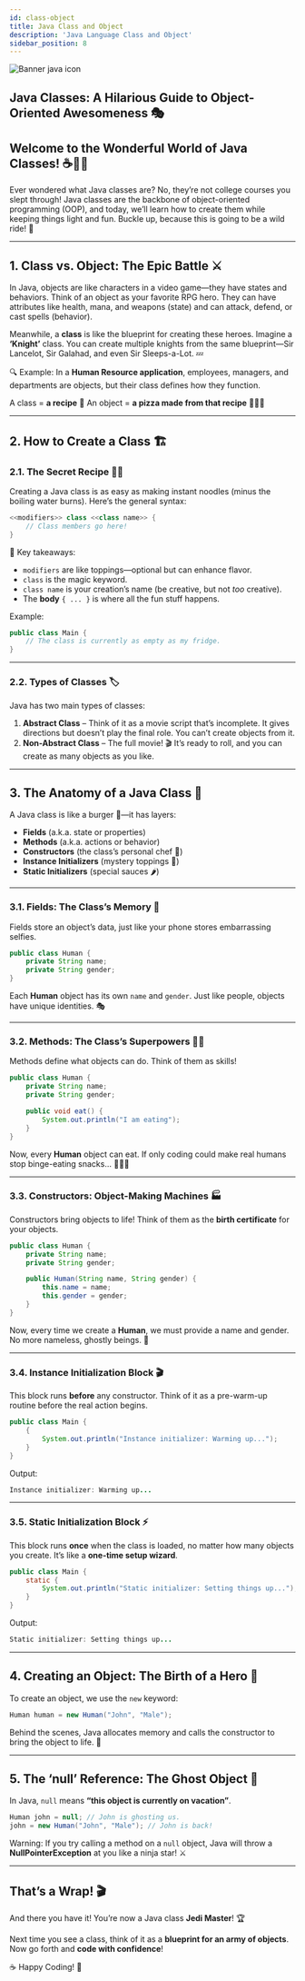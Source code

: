 ```yaml
---
id: class-object
title: Java Class and Object
description: 'Java Language Class and Object'
sidebar_position: 8
---
```

![Banner java icon](@site/static/img/kits/java/banner-java-icon.png)

## Java Classes: A Hilarious Guide to Object-Oriented Awesomeness 🎭

## Welcome to the Wonderful World of Java Classes! ☕🐱‍🏍

Ever wondered what Java classes are? No, they’re not college courses you slept through! Java classes are the backbone of object-oriented programming (OOP), and today, we’ll learn how to create them while keeping things light and fun. Buckle up, because this is going to be a wild ride! 🎢

---

## 1. Class vs. Object: The Epic Battle ⚔️

In Java, objects are like characters in a video game—they have states and behaviors. Think of an object as your favorite RPG hero. They can have attributes like health, mana, and weapons (state) and can attack, defend, or cast spells (behavior).

Meanwhile, a **class** is like the blueprint for creating these heroes. Imagine a **‘Knight’** class. You can create multiple knights from the same blueprint—Sir Lancelot, Sir Galahad, and even Sir Sleeps-a-Lot. 💤

🔍 Example: In a **Human Resource application**, employees, managers, and departments are objects, but their class defines how they function.

A class = **a recipe** 🍕
An object = **a pizza made from that recipe** 🍕🍕🍕

---

## 2. How to Create a Class 🏗️

### 2.1. The Secret Recipe 🧑‍🍳

Creating a Java class is as easy as making instant noodles (minus the boiling water burns). Here’s the general syntax:

```java
<<modifiers>> class <<class name>> {
    // Class members go here!
}
```

📌 Key takeaways:

- `modifiers` are like toppings—optional but can enhance flavor.
- `class` is the magic keyword.
- `class name` is your creation’s name (be creative, but not *too* creative).
- The **body** `{ ... }` is where all the fun stuff happens.

Example:

```java
public class Main {
    // The class is currently as empty as my fridge.
}
```

---

### 2.2. Types of Classes 🏷️

Java has two main types of classes:

1. **Abstract Class** – Think of it as a movie script that’s incomplete. It gives directions but doesn’t play the final role. You can’t create objects from it.
2. **Non-Abstract Class** – The full movie! 🎬 It’s ready to roll, and you can create as many objects as you like.

---

## 3. The Anatomy of a Java Class 🧬

A Java class is like a burger 🍔—it has layers:

- **Fields** (a.k.a. state or properties)
- **Methods** (a.k.a. actions or behavior)
- **Constructors** (the class’s personal chef 🍳)
- **Instance Initializers** (mystery toppings 🤔)
- **Static Initializers** (special sauces 🌶️)

---

### 3.1. Fields: The Class’s Memory 💾

Fields store an object’s data, just like your phone stores embarrassing selfies.

```java
public class Human {
    private String name;
    private String gender;
}
```

Each **Human** object has its own `name` and `gender`. Just like people, objects have unique identities. 🎭

---

### 3.2. Methods: The Class’s Superpowers 🦸‍♂️

Methods define what objects can do. Think of them as skills!

```java
public class Human {
    private String name;
    private String gender;

    public void eat() {
        System.out.println("I am eating");
    }
}
```

Now, every **Human** object can eat. If only coding could make real humans stop binge-eating snacks... 🍕🤦‍♂️

---

### 3.3. Constructors: Object-Making Machines 🏭

Constructors bring objects to life! Think of them as the **birth certificate** for your objects.

```java
public class Human {
    private String name;
    private String gender;

    public Human(String name, String gender) {
        this.name = name;
        this.gender = gender;
    }
}
```

Now, every time we create a **Human**, we must provide a name and gender. No more nameless, ghostly beings. 👻

---

### 3.4. Instance Initialization Block 🎬

This block runs **before** any constructor. Think of it as a pre-warm-up routine before the real action begins.

```java
public class Main {
    {
        System.out.println("Instance initializer: Warming up...");
    }
}
```

Output:

```java
Instance initializer: Warming up...
```

---

### 3.5. Static Initialization Block ⚡

This block runs **once** when the class is loaded, no matter how many objects you create. It’s like a **one-time setup wizard**.

```java
public class Main {
    static {
        System.out.println("Static initializer: Setting things up...");
    }
}
```

Output:

```java
Static initializer: Setting things up...
```

---

## 4. Creating an Object: The Birth of a Hero 🌟

To create an object, we use the `new` keyword:

```java
Human human = new Human("John", "Male");
```

Behind the scenes, Java allocates memory and calls the constructor to bring the object to life. 🚀

---

## 5. The ‘null’ Reference: The Ghost Object 👻

In Java, `null` means **“this object is currently on vacation”**.

```java
Human john = null; // John is ghosting us.
john = new Human("John", "Male"); // John is back!
```

Warning: If you try calling a method on a `null` object, Java will throw a **NullPointerException** at you like a ninja star! ⚔️

---

## That’s a Wrap! 🎬

And there you have it! You’re now a Java class **Jedi Master**! 🏆

Next time you see a class, think of it as a **blueprint for an army of objects**. Now go forth and **code with confidence**!

☕ Happy Coding! 🚀

